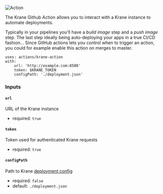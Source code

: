 ![Action](https://user-images.githubusercontent.com/21694364/103450363-49f2ae80-4c83-11eb-82a9-7fcbb8a2f4d0.png)

The Krane Github Action allows you to interact with a Krane instance to automate deployments.

Typically in your pipelines you'll have a _build image_ step and a _push image_ step. The last step ideally being auto-deploying your apps in a true CI/CD fashion... Since GitHub actions lets you control when to trigger an action, you could for example enable this action on merges to master.

```
uses: actions/krane-action
with:
    url: 'http://example.com:8500'
    token: $KRANE_TOKEN
    configPath: './deployment.json'
```

### Inputs

#### `url`

URL of the Krane instance

- required: `true`

#### `token`

Token used for authenticated Krane requests

- required: `true`

#### `configPath`

Path to Krane [deployment config](https://www.krane.sh/#/deployment-configuration)

- required: `false`
- default: `./deployment.json`
